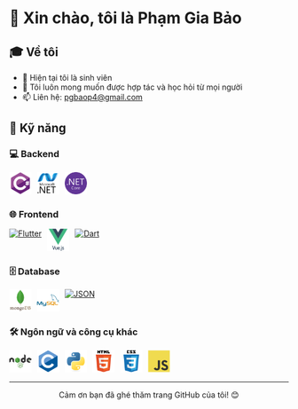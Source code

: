 # 👋 Xin chào, tôi là Phạm Gia Bảo

## 🎓 Về tôi
- 🌱 Hiện tại tôi là sinh viên
- 💞️ Tôi luôn mong muốn được hợp tác và học hỏi từ mọi người
- 📫 Liên hệ: pgbaop4@gmail.com

## 🚀 Kỹ năng

### 💻 Backend
<div style="display: flex; flex-wrap: wrap;">
  <a href="https://docs.microsoft.com/en-us/dotnet/csharp/" style="margin-right: 10px;">
    <img src="https://raw.githubusercontent.com/devicons/devicon/master/icons/csharp/csharp-original.svg" width="40" height="40" alt="C#">
  </a>
  <a href="https://docs.microsoft.com/en-us/aspnet/core/?view=aspnetcore-5.0" style="margin-right: 10px;">
    <img src="https://raw.githubusercontent.com/devicons/devicon/master/icons/dot-net/dot-net-original-wordmark.svg" width="40" height="40" alt="ASP.NET Core">
  </a>
  <a href="https://dotnet.microsoft.com/learn" style="margin-right: 10px;">
    <img src="https://raw.githubusercontent.com/devicons/devicon/master/icons/dotnetcore/dotnetcore-original.svg" width="40" height="40" alt=".NET">
  </a>
</div>

### 🌐 Frontend
<div style="display: flex; flex-wrap: wrap;">
  <a href="https://flutter.dev/docs" style="margin-right: 10px;">
    <img src="https://www.vectorlogo.zone/logos/flutterio/flutterio-icon.svg" width="40" height="40" alt="Flutter">
  </a>
  <a href="https://vuejs.org/v2/guide/" style="margin-right: 10px;">
    <img src="https://raw.githubusercontent.com/devicons/devicon/master/icons/vuejs/vuejs-original-wordmark.svg" width="40" height="40" alt="Vue.js">
  </a>
  <a href="https://dart.dev/guides" style="margin-right: 10px;">
    <img src="https://www.vectorlogo.zone/logos/dartlang/dartlang-icon.svg" width="40" height="40" alt="Dart">
  </a>
</div>

### 🗄️ Database
<div style="display: flex; flex-wrap: wrap;">
  <a href="https://docs.mongodb.com/" style="margin-right: 10px;">
    <img src="https://raw.githubusercontent.com/devicons/devicon/master/icons/mongodb/mongodb-original-wordmark.svg" width="40" height="40" alt="MongoDB">
  </a>
  <a href="https://dev.mysql.com/doc/" style="margin-right: 10px;">
    <img src="https://raw.githubusercontent.com/devicons/devicon/master/icons/mysql/mysql-original-wordmark.svg" width="40" height="40" alt="MySQL">
  </a>
  <a href="https://www.json.org/json-en.html" style="margin-right: 10px;">
    <img src="https://www.vectorlogo.zone/logos/json/json-icon.svg" width="40" height="40" alt="JSON">
  </a>
</div>

### 🛠️ Ngôn ngữ và công cụ khác
<div style="display: flex; flex-wrap: wrap;">
  <a href="https://nodejs.org/en/docs/" style="margin-right: 10px;">
    <img src="https://raw.githubusercontent.com/devicons/devicon/master/icons/nodejs/nodejs-original-wordmark.svg" width="40" height="40" alt="Node.js">
  </a>
  <a href="https://devdocs.io/c/" style="margin-right: 10px;">
    <img src="https://raw.githubusercontent.com/devicons/devicon/master/icons/c/c-original.svg" width="40" height="40" alt="C">
  </a>
  <a href="https://docs.python.org/3/" style="margin-right: 10px;">
    <img src="https://raw.githubusercontent.com/devicons/devicon/master/icons/python/python-original.svg" width="40" height="40" alt="Python">
  </a>
  <a href="https://developer.mozilla.org/en-US/docs/Web/HTML" style="margin-right: 10px;">
    <img src="https://raw.githubusercontent.com/devicons/devicon/master/icons/html5/html5-original-wordmark.svg" width="40" height="40" alt="HTML">
  </a>
  <a href="https://developer.mozilla.org/en-US/docs/Web/CSS" style="margin-right: 10px;">
    <img src="https://raw.githubusercontent.com/devicons/devicon/master/icons/css3/css3-original-wordmark.svg" width="40" height="40" alt="CSS">
  </a>
  <a href="https://developer.mozilla.org/en-US/docs/Web/JavaScript" style="margin-right: 10px;">
    <img src="https://raw.githubusercontent.com/devicons/devicon/master/icons/javascript/javascript-original.svg" width="40" height="40" alt="JavaScript">
  </a>
</div>

---

<p align="center">Cảm ơn bạn đã ghé thăm trang GitHub của tôi! 😊</p>
